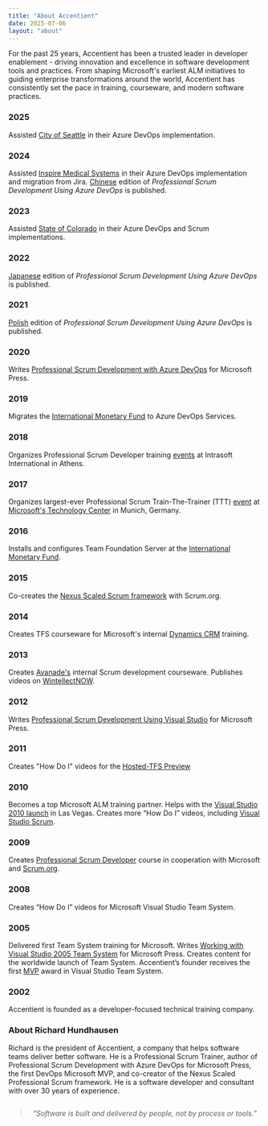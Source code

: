 ```yaml
---
title: "About Accentient"
date: 2025-07-06
layout: "about"
---
```


For the past 25 years, Accentient has been a trusted leader in developer enablement - driving innovation and excellence in software development tools and practices. From shaping Microsoft's earliest ALM initiatives to guiding enterprise transformations around the world, Accentient has consistently set the pace in training, courseware, and modern software practices.

<section class="timeline">
  <div class="timeline-item left">
    <div class="timeline-content">
      <h3>2025</h3>
      <p>Assisted
      <a href="https://www.seattle.gov/utilities">City of Seattle</a>
      in their Azure DevOps implementation.</p>
    </div>
  </div>
  <div class="timeline-item right">
    <div class="timeline-content">
      <h3>2024</h3>
      <p>Assisted
      <a href="https://www.inspiresleep.com/en-us">Inspire Medical Systems</a>
      in their Azure DevOps implementation and migration from Jira.
      <a href="https://www.tenlong.com.tw/products/9787302616023">Chinese</a>
      edition of <em>Professional Scrum Development Using Azure DevOps</em> is published.</p>
    </div>
  </div>
  <div class="timeline-item left">
    <div class="timeline-content">
      <h3>2023</h3>
      <p>Assisted 
      <a href="https://oit.colorado.gov">State of Colorado</a>
      in their Azure DevOps and Scrum implementations.</p>
    </div>
  </div>
  <div class="timeline-item right">
    <div class="timeline-content">
      <h3>2022</h3>
      <p><a href="https://www.amazon.co.jp/-/en/Richard-Hundhausen-ebook/dp/B0B1859M25">Japanese</a>
      edition of <em>Professional Scrum Development Using Azure DevOps</em> is published.</p>
    </div>
  </div>
  <div class="timeline-item left">
    <div class="timeline-content">
      <h3>2021</h3>
      <p><a href="https://www.amazon.pl/Profesjonalne-wytwarzanie-oprogramowania-zastosowaniem-Scruma/dp/8375414549">Polish</a>
      edition of <em>Professional Scrum Development Using Azure DevOps</em> is published.</p>
    </div>
  </div>
  <div class="timeline-item right">
    <div class="timeline-content">
      <h3>2020</h3>
      <p>Writes
      <a href="https://www.amazon.com/Professional-Development-DevOps-Developer-Reference/dp/0136789234">Professional Scrum Development with Azure DevOps</a>
      for Microsoft Press.</p>
    </div>
  </div>
  <div class="timeline-item left">
    <div class="timeline-content">
      <h3>2019</h3>
      <p>Migrates the
      <a href="https://www.imf.org/en/Home">International Monetary Fund</a>
      to Azure DevOps Services.</p>
    </div>
  </div>
  <div class="timeline-item right">
    <div class="timeline-content">
      <h3>2018</h3>
      <p>Organizes Professional Scrum Developer training
      <a href="https://www.flickr.com/photos/rhundhausen/43170385311/in/album-72157696826256231/">events</a>
      at Intrasoft International in Athens.</p>
    </div>
  </div>
  <div class="timeline-item left">
    <div class="timeline-content">
      <h3>2017</h3>
      <p>Organizes largest-ever Professional Scrum Train-The-Trainer (TTT)
      <a href="https://www.flickr.com/photos/rhundhausen/37824078421/in/album-72157687053164291/">event</a> at
      <a href="https://news.microsoft.com/europe/features/microsoft-in-munich/">Microsoft's Technology Center</a> in Munich, Germany.</p>
    </div>
  </div>
  <div class="timeline-item right">
    <div class="timeline-content">
      <h3>2016</h3>
      <p>Installs and configures Team Foundation Server at the
      <a href="https://www.imf.org/en/Home">International Monetary Fund</a>.</p>
    </div>
  </div>
  <div class="timeline-item left">
    <div class="timeline-content">
      <h3>2015</h3>
      <p>Co-creates the
      <a href="https://www.scrum.org/resources/nexus-guide">Nexus Scaled Scrum framework</a>
      with Scrum.org.</p>
    </div>
  </div>
  <div class="timeline-item right">
    <div class="timeline-content">
      <h3>2014</h3>
      <p>Creates TFS courseware for Microsoft's internal
      <a href="https://www.microsoft.com/en-us/dynamics-365/resources/what-is-crm">Dynamics CRM</a>
      training.</p>
    </div>
  </div>
  <div class="timeline-item left">
    <div class="timeline-content">
      <h3>2013</h3>
      <p>Creates
      <a href="https://www.scrum.org/resources/scrumorg-continues-help-avanade-build-its-worldwide-agile-capabilities-2">Avanade's</a>
      internal Scrum development courseware. Publishes videos on
      <a href="https://www.wintellectnow.com/Home/Instructor?instructorId=RichardHundhausen">WintellectNOW</a>.</p>
    </div>
  </div>
  <div class="timeline-item right">
    <div class="timeline-content">
      <h3>2012</h3>
      <p>Writes
      <a href="http://www.amazon.com/Professional-Development-Microsoft-Developer-Reference/dp/073565798X">Professional Scrum Development Using Visual Studio</a>
      for Microsoft Press.</p>
    </div>
  </div>
  <div class="timeline-item left">
    <div class="timeline-content">
      <h3>2011</h3>
      <p>Creates "How Do I" videos for the
      <a href="https://devblogs.microsoft.com/devops/learning-about-the-team-foundation-service-preview/">Hosted-TFS Preview</a></p>
    </div>
  </div>
  <div class="timeline-item right">
    <div class="timeline-content">
      <h3>2010</h3>
      <p>Becomes a top Microsoft ALM training partner. Helps with the
      <a href="https://news.microsoft.com/speeches/bob-muglia-visual-studio-2010-global-launch-keynote/">Visual Studio 2010 launch</a>
      in Las Vegas. Creates more “How Do I” videos, including
      <a href="https://visualstudiomagazine.com/articles/2010/07/01/enabling-alm.aspx">Visual Studio Scrum</a>.</p>
    </div>
  </div>
  <div class="timeline-item left">
    <div class="timeline-content">
      <h3>2009</h3>
      <p>Creates
      <a href="https://www.scrum.org/psd">Professional Scrum Developer</a>
        course in cooperation with Microsoft and
      <a href="https://www.scrum.org">Scrum.org</a>.</p>
    </div>
  </div>
  <div class="timeline-item right">
    <div class="timeline-content">
      <h3>2008</h3>
      <p>Creates “How Do I” videos for Microsoft Visual Studio Team System.</p>
    </div>
  </div>
    <div class="timeline-item left">
    <div class="timeline-content">
        <h3>2005</h3>
        <p>Delivered first Team System training for Microsoft. Writes
        <a href="http://www.amazon.com/Working-Microsoft%C2%AE-Studio%C2%AE-Developer-Reference/dp/0735621853">Working with Visual Studio 2005 Team System</a>
        for Microsoft Press. Creates content for the worldwide launch of Team System. Accentient’s founder receives the first
        <a href="https://mvp.microsoft.com/en-us/mvp">MVP</a>
        award in Visual Studio Team System.</p>
    </div>
    </div>
  <div class="timeline-item right">
    <div class="timeline-content">
      <h3>2002</h3>
      <p>Accentient is founded as a developer-focused technical training company.</p>
    </div>
  </div>
</section>

### About Richard Hundhausen
Richard is the president of Accentient, a company that helps software teams deliver better software. He is a Professional Scrum Trainer, author of Professional Scrum Development with Azure DevOps for Microsoft Press, the first DevOps Microsoft MVP, and co-creator of the Nexus Scaled Professional Scrum framework. He is a software developer and consultant with over 30 years of experience.
<blockquote style="margin-top: 2em; font-style: italic; text-align: center;">“Software is built and delivered by people, not by process or tools.”</blockquote>